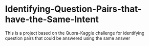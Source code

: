 # Identifying-Question-Pairs-that-have-the-Same-Intent
This is a project based on the Quora-Kaggle challenge for identifying question pairs that could be answered using the same answer
